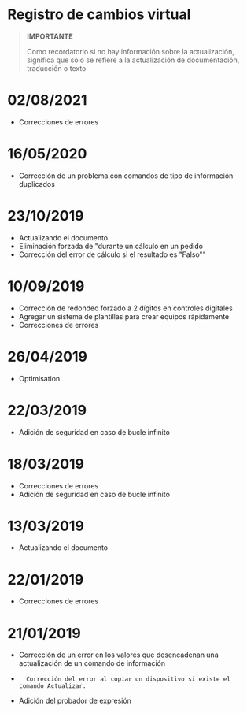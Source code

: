 # Registro de cambios virtual

>**IMPORTANTE**
>
>Como recordatorio si no hay información sobre la actualización, significa que solo se refiere a la actualización de documentación, traducción o texto

# 02/08/2021

- Correcciones de errores

# 16/05/2020

- Corrección de un problema con comandos de tipo de información duplicados

# 23/10/2019

- Actualizando el documento
- Eliminación forzada de "durante un cálculo en un pedido
- Corrección del error de cálculo si el resultado es "Falso""

# 10/09/2019

- Corrección de redondeo forzado a 2 dígitos en controles digitales
- Agregar un sistema de plantillas para crear equipos rápidamente
- Correcciones de errores

# 26/04/2019

- Optimisation

# 22/03/2019

- Adición de seguridad en caso de bucle infinito

# 18/03/2019

- Correcciones de errores
- Adición de seguridad en caso de bucle infinito

# 13/03/2019

- Actualizando el documento

# 22/01/2019

-   Correcciones de errores

# 21/01/2019

-   Corrección de un error en los valores que desencadenan una actualización de un comando de información
-		Corrección del error al copiar un dispositivo si existe el comando Actualizar.
-   Adición del probador de expresión
